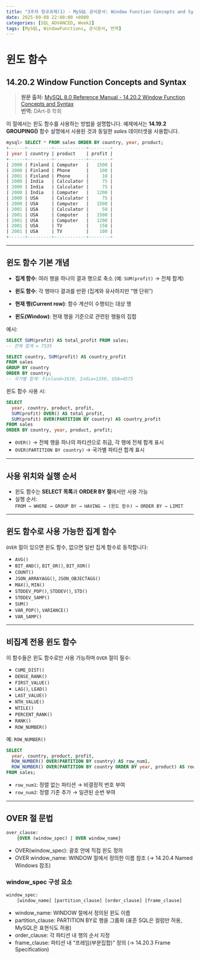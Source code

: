 ```yaml
---
title: "3주차 정규과제(1) - MySQL 공식문서: Window Function Concepts and Syntax"
date: 2025-09-08 22:00:00 +0900
categories: [SQL_ADVANCED, Week2]
tags: [MySQL, WindowFunctions, 공식문서, 번역]
---
```


# 윈도 함수

## 14.20.2 Window Function Concepts and Syntax

> **원문 출처:** [MySQL 8.0 Reference Manual - 14.20.2 Window Function Concepts and Syntax](https://dev.mysql.com/doc/refman/8.0/en/window-functions-usage.html)  
> **번역:** DArt-B 학회

이 절에서는 윈도 함수를 사용하는 방법을 설명합니다. 예제에서는 **14.19.2 GROUPING()** 함수 설명에서 사용된 것과 동일한 *sales* 데이터셋을 사용합니다.

~~~sql
mysql> SELECT * FROM sales ORDER BY country, year, product;
+------+---------+------------+--------+
| year | country | product    | profit |
+------+---------+------------+--------+
| 2000 | Finland | Computer   |   1500 |
| 2000 | Finland | Phone      |    100 |
| 2001 | Finland | Phone      |     10 |
| 2000 | India   | Calculator |     75 |
| 2000 | India   | Calculator |     75 |
| 2000 | India   | Computer   |   1200 |
| 2000 | USA     | Calculator |     75 |
| 2000 | USA     | Computer   |   1500 |
| 2001 | USA     | Calculator |     50 |
| 2001 | USA     | Computer   |   1500 |
| 2001 | USA     | Computer   |   1200 |
| 2001 | USA     | TV         |    150 |
| 2001 | USA     | TV         |    100 |
+------+---------+------------+--------+
~~~

---

## 윈도 함수 기본 개념

- **집계 함수**: 여러 행을 하나의 결과 행으로 축소 (예: `SUM(profit)` → 전체 합계)
- **윈도 함수**: 각 행마다 결과를 반환 (집계와 유사하지만 “행 단위”)

- **현재 행(Current row)**: 함수 계산이 수행되는 대상 행  
- **윈도(Window)**: 현재 행을 기준으로 관련된 행들의 집합  

예시:

~~~sql
SELECT SUM(profit) AS total_profit FROM sales;
-- 전체 합계 = 7535

SELECT country, SUM(profit) AS country_profit
FROM sales
GROUP BY country
ORDER BY country;
-- 국가별 합계: Finland=1610, India=1350, USA=4575
~~~

윈도 함수 사용 시:

~~~sql
SELECT
  year, country, product, profit,
  SUM(profit) OVER() AS total_profit,
  SUM(profit) OVER(PARTITION BY country) AS country_profit
FROM sales
ORDER BY country, year, product, profit;
~~~

- `OVER()` → 전체 행을 하나의 파티션으로 취급, 각 행에 전체 합계 표시  
- `OVER(PARTITION BY country)` → 국가별 파티션 합계 표시  

---

## 사용 위치와 실행 순서

- 윈도 함수는 **SELECT 목록**과 **ORDER BY 절**에서만 사용 가능  
- 실행 순서:  
  `FROM → WHERE → GROUP BY → HAVING → (윈도 함수) → ORDER BY → LIMIT`

---

## 윈도 함수로 사용 가능한 집계 함수

`OVER` 절이 있으면 윈도 함수, 없으면 일반 집계 함수로 동작합니다:

- `AVG()`  
- `BIT_AND()`, `BIT_OR()`, `BIT_XOR()`  
- `COUNT()`  
- `JSON_ARRAYAGG()`, `JSON_OBJECTAGG()`  
- `MAX()`, `MIN()`  
- `STDDEV_POP()`, `STDDEV()`, `STD()`  
- `STDDEV_SAMP()`  
- `SUM()`  
- `VAR_POP()`, `VARIANCE()`  
- `VAR_SAMP()`

---

## 비집계 전용 윈도 함수

이 함수들은 윈도 함수로만 사용 가능하며 `OVER` 절이 필수:

- `CUME_DIST()`  
- `DENSE_RANK()`  
- `FIRST_VALUE()`  
- `LAG()`, `LEAD()`  
- `LAST_VALUE()`  
- `NTH_VALUE()`  
- `NTILE()`  
- `PERCENT_RANK()`  
- `RANK()`  
- `ROW_NUMBER()`

예: `ROW_NUMBER()`  

~~~sql
SELECT
  year, country, product, profit,
  ROW_NUMBER() OVER(PARTITION BY country) AS row_num1,
  ROW_NUMBER() OVER(PARTITION BY country ORDER BY year, product) AS row_num2
FROM sales;
~~~

- `row_num1`: 정렬 없는 파티션 → 비결정적 번호 부여  
- `row_num2`: 정렬 기준 추가 → 일관된 순번 부여  

---

## OVER 절 문법

```sql
over_clause:
    {OVER (window_spec) | OVER window_name}
```

- OVER(window_spec): 괄호 안에 직접 윈도 정의
- OVER window_name: WINDOW 절에서 정의한 이름 참조 (→ 14.20.4 Named Windows 참조)



### **window_spec 구성 요소**

~~~sql
window_spec:
    [window_name] [partition_clause] [order_clause] [frame_clause]
~~~

- window_name: WINDOW 절에서 정의된 윈도 이름
- partition_clause: PARTITION BY로 행을 그룹화 (표준 SQL은 컬럼만 허용, MySQL은 표현식도 허용)
- order_clause: 각 파티션 내 행의 순서 지정
- frame_clause: 파티션 내 “프레임(부분집합)” 정의 (→ 14.20.3 Frame Specification)